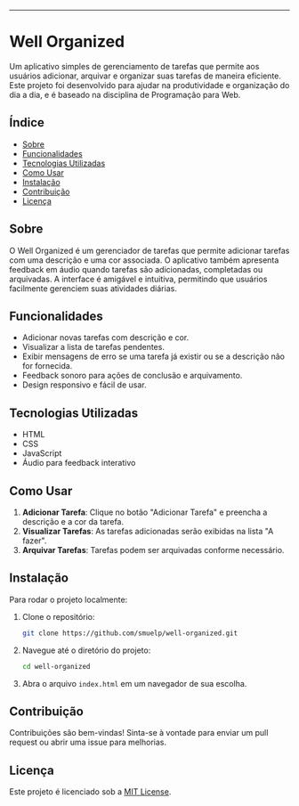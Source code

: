 ---
# Well Organized

Um aplicativo simples de gerenciamento de tarefas que permite aos usuários adicionar, arquivar e organizar suas tarefas de maneira eficiente. Este projeto foi desenvolvido para ajudar na produtividade e organização do dia a dia, e é baseado na disciplina de Programação para Web.

## Índice

- [Sobre](#sobre)
- [Funcionalidades](#funcionalidades)
- [Tecnologias Utilizadas](#tecnologias-utilizadas)
- [Como Usar](#como-usar)
- [Instalação](#instalação)
- [Contribuição](#contribuição)
- [Licença](#licença)

## Sobre

O Well Organized é um gerenciador de tarefas que permite adicionar tarefas com uma descrição e uma cor associada. O aplicativo também apresenta feedback em áudio quando tarefas são adicionadas, completadas ou arquivadas. A interface é amigável e intuitiva, permitindo que usuários facilmente gerenciem suas atividades diárias.

## Funcionalidades

- Adicionar novas tarefas com descrição e cor.
- Visualizar a lista de tarefas pendentes.
- Exibir mensagens de erro se uma tarefa já existir ou se a descrição não for fornecida.
- Feedback sonoro para ações de conclusão e arquivamento.
- Design responsivo e fácil de usar.

## Tecnologias Utilizadas

- HTML
- CSS
- JavaScript
- Áudio para feedback interativo

## Como Usar

1. **Adicionar Tarefa**: Clique no botão "Adicionar Tarefa" e preencha a descrição e a cor da tarefa.
2. **Visualizar Tarefas**: As tarefas adicionadas serão exibidas na lista "A fazer".
3. **Arquivar Tarefas**: Tarefas podem ser arquivadas conforme necessário.

## Instalação

Para rodar o projeto localmente:

1. Clone o repositório:
   ```bash
   git clone https://github.com/smuelp/well-organized.git
   ```
2. Navegue até o diretório do projeto:
   ```bash
   cd well-organized
   ```
3. Abra o arquivo `index.html` em um navegador de sua escolha.

## Contribuição

Contribuições são bem-vindas! Sinta-se à vontade para enviar um pull request ou abrir uma issue para melhorias.

## Licença

Este projeto é licenciado sob a [MIT License](LICENSE).
```
